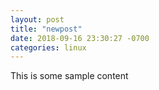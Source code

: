 ```yaml
---
layout: post
title: "newpost"
date: 2018-09-16 23:30:27 -0700
categories: linux
---
```


This is some sample content

